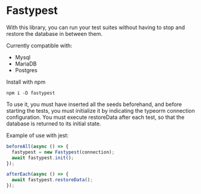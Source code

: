 # Fastypest

With this library, you can run your test suites without having to stop and restore the database in between them.

Currently compatible with:

- Mysql
- MariaDB
- Postgres

Install with npm

```
npm i -D fastypest
```

To use it, you must have inserted all the seeds beforehand, and before starting the tests, you must initialize it by indicating the typeorm connection configuration. You must execute restoreData after each test, so that the database is returned to its initial state.

Example of use with jest:

```typescript
beforeAll(async () => {
  fastypest = new Fastypest(connection);
  await fastypest.init();
});

afterEach(async () => {
  await fastypest.restoreData();
});
```
